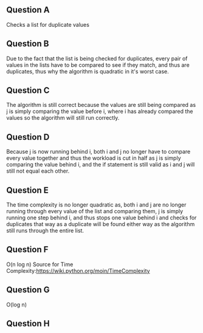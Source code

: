 ## Question A
Checks a list for duplicate values
## Question B
Due to the fact that the list is being checked for duplicates, every pair of values in the lists have to be compared to see if they match, and thus are duplicates, thus why the algorithm is quadratic in it's worst case.
## Question C
The algorithm is still correct because the values are still being compared as j is simply comparing the value before i, where i has already compared the values so the algorithm will still run correctly.
## Question D
Because j is now running behind i, both i and j no longer have to compare every value together and thus the workload is cut in half as j is simply comparing the value behind i, and the if statement is still valid as i and j will still not equal each other.
## Question E
The time complexity is no longer quadratic as, both i and j are no longer running through every value of the list and comparing them, j is simply running one step behind i, and thus stops one value behind i and checks for duplicates that way as a duplicate will  be found either way as the algorithm still runs through the entire list. 
## Question F
O(n log n)
Source for Time Complexity:https://wiki.python.org/moin/TimeComplexity
## Question G
O(log n)
## Question H

